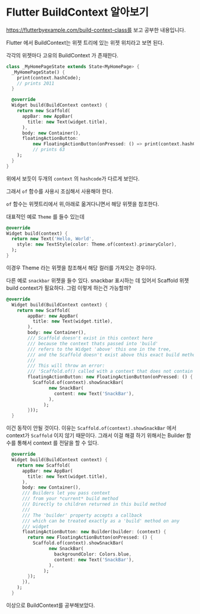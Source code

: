 # Flutter BuildContext 알아보기

https://flutterbyexample.com/build-context-class를 보고 공부한 내용입니다.

Flutter 에서 BuildContext는 위젯 트리에 있는 위젯 위치라고 보면 된다. 

각각의 위젯마다 고유의 BuildContext 가 존재한다. 

```dart
class _MyHomePageState extends State<MyHomePage> {
  _MyHomePageState() {
    print(context.hashCode);
    // prints 2011
  }

  @override
  Widget build(BuildContext context) {
    return new Scaffold(
      appBar: new AppBar(
        title: new Text(widget.title),
      ),
      body: new Container(),
      floatingActionButton:
          new FloatingActionButton(onPressed: () => print(context.hashCode)),
          // prints 63
    );
  }
}
```

위에서 보듯이 두개의 `context` 의 `hashcode`가 다르게 보인다. 

그래서 `of` 함수를 사용시 조심해서 사용해야 한다. 

`of` 함수는 위젯트리에서 위,아래로 옮겨다니면서 해당 위젯을 참조한다. 

대표적인 예로 `Theme` 를 들수 있는데

```dart
@override
Widget build(context) {
  return new Text('Hello, World',
    style: new TextStyle(color: Theme.of(context).primaryColor),
  );
}
```

이경우 Theme 라는 위젯을 참조해서 해당 컬러를 가져오는 경우이다. 

다른 예로 `snackbar` 위젯을 들수 있다.
snackbar 표시하는 데 있어서 Scaffold 위젯 build context가 필요하다. 
그럼 이렇게 하는건 가능할까?

```dart
@override
  Widget build(BuildContext context) {
    return new Scaffold(
        appBar: new AppBar(
          title: new Text(widget.title),
        ),
        body: new Container(),
        /// Scaffold doesn't exist in this context here
        /// because the context thats passed into 'build'
        /// refers to the Widget 'above' this one in the tree,
        /// and the Scaffold doesn't exist above this exact build method
        ///
        /// This will throw an error:
        /// 'Scaffold.of() called with a context that does not contain a Scaffold.'
        floatingActionButton: new FloatingActionButton(onPressed: () {
          Scaffold.of(context).showSnackBar(
                new SnackBar(
                  content: new Text('SnackBar'),
                ),
              );
        }));
  }
```

이건 동작이 안될 것이다. 이유는 `Scaffold.of(context).showSnackBar` 에서 context가 `Scaffold` 이지 않기 때문이다. 
그래서 이걸 해결 하기 위해서는 Builder 함수를 통해서 context 를 전달을 할 수 있다. 

```dart
  @override
  Widget build(BuildContext context) {
    return new Scaffold(
      appBar: new AppBar(
        title: new Text(widget.title),
      ),
      body: new Container(),
      /// Builders let you pass context
      /// from your *current* build method
      /// Directly to children returned in this build method
      ///
      /// The 'builder' property accepts a callback
      /// which can be treated exactly as a 'build' method on any
      /// widget
      floatingActionButton: new Builder(builder: (context) {
        return new FloatingActionButton(onPressed: () {
          Scaffold.of(context).showSnackBar(
                new SnackBar(
                  backgroundColor: Colors.blue,
                  content: new Text('SnackBar'),
                ),
              );
        });
      }),
    );
  }
```

이상으로 BuildContext를 공부해보았다.





